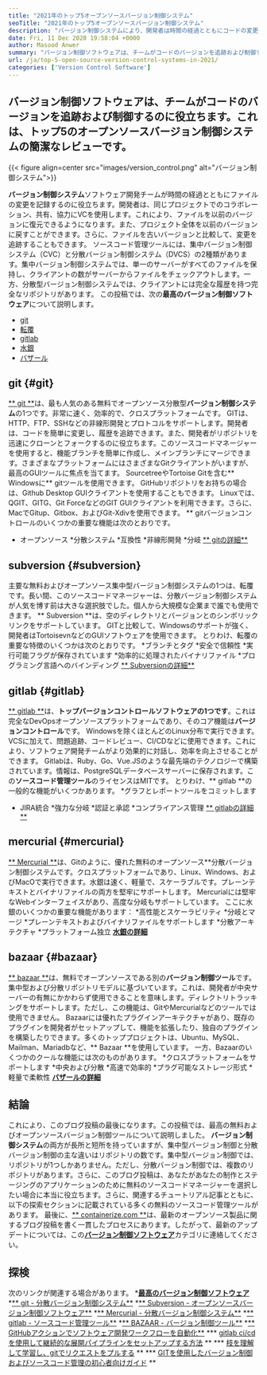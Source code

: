```yaml
---
title: "2021年のトップ5オープンソースバージョン制御システム" 
seoTitle: "2021年のトップ5オープンソースバージョン制御システム" 
description: "バージョン制御システムにより、開発者は時間の経過とともにコードの変更を管理できます。オープンソースバージョンコントロールは、分散型およびクライアントサーバーモデルにあります。" 
date: Fri, 11 Dec 2020 19:58:04 +0000
author: Masood Anwer
summary: "バージョン制御ソフトウェアは、チームがコードのバージョンを追跡および制御するのに役立ちます。これは、トップ5のオープンソースバージョン制御システムの簡潔なレビューです。" 
url: /ja/top-5-open-source-version-control-systems-in-2021/
categories: ['Version Control Software']
---
```


## バージョン制御ソフトウェアは、チームがコードのバージョンを追跡および制御するのに役立ちます。これは、トップ5のオープンソースバージョン制御システムの簡潔なレビューです。

{{< figure align=center src="images/version_control.png" alt="バージョン制御システム">}}

**バージョン制御システム**ソフトウェア開発チームが時間の経過とともにファイルの変更を記録するのに役立ちます。開発者は、同じプロジェクトでのコラボレーション、共有、協力にVCを使用します。これにより、ファイルを以前のバージョンに復元できるようになります。また、プロジェクト全体を以前のバージョンに戻すことができます。さらに、ファイルを古いバージョンと比較して、変更を追跡することもできます。
ソースコード管理ツールには、集中バージョン制御システム（CVC）と分散バージョン制御システム（DVCS）の2種類があります。集中バージョン制御システムでは、単一のサーバーがすべてのファイルを保持し、クライアントの数がサーバーからファイルをチェックアウトします。一方、分散型バージョン制御システムでは、クライアントには完全な履歴を持つ完全なリポジトリがあります。
この投稿では、次の**最高のバージョン制御ソフトウェア**について説明します。
  * [git][2]
  * [転覆][3]
  * [gitlab][4]
  * [水銀][5]
  * [バザール][6]

## git {#git}
[** git **][7]は、最も人気のある無料でオープンソース分散型**バージョン制御システム**の1つです。非常に速く、効率的で、クロスプラットフォームです。 GITは、HTTP、FTP、SSHなどの非線形開発とプロトコルをサポートします。開発者は、コードを簡単に変更し、履歴を追跡できます。また、開発者がリポジトリを迅速にクローンとフォークするのに役立ちます。このソースコードマネージャーを使用すると、機能ブランチを簡単に作成し、メインブランチにマージできます。さまざまなプラットフォームにはさまざまなGitクライアントがいますが、最高のGUIツールに焦点を当てます。 SourcetreeやTortoise Gitを含む** Windowsに** gitツールを使用できます。 GitHubリポジトリをお持ちの場合は、Github Desktop GUIクライアントを使用することもできます。 Linuxでは、QGIT、GITG、Git ForceなどのGIT GUIクライアントを利用できます。さらに、MacでGitup、Gitbox、およびGit-Xdivを使用できます。
** gitバージョンコントロールのいくつかの重要な機能は次のとおりです。
  * オープンソース
  *分散システム
  *互換性
  *非線形開発
  *分岐
[** gitの詳細**][8]

## subversion {#subversion}
主要な無料およびオープンソース集中型バージョン制御システムの1つは、転覆です。長い間、このソースコードマネージャーは、分散バージョン制御システムが人気を博す前は大きな選択肢でした。個人から大規模な企業まで誰でも使用できます。 ** Subversion **は、空のディレクトリとバージョンとのシンボリックリンクをサポートしています。 GITと比較して、Windowsのサポートが強く、開発者はTortoisevnなどのGUIソフトウェアを使用できます。
とりわけ、転覆の重要な特徴のいくつかは次のとおりです。
  *ブランチとタグ
  *安全で信頼性
  *実行可能フラグが保存されています
  *効率的に処理されたバイナリファイル
  *プログラミング言語へのバインディング
[** Subversionの詳細**][9]

## gitlab {#gitlab}
[** gitlab **][10]は、**トップバージョンコントロールソフトウェアの1つです**。これは完全なDevOpsオープンソースプラットフォームであり、そのコア機能は**バージョンコントロール**です。 Windowsを除くほとんどのLinux分布で実行できます。 VCSに加えて、問題追跡、コードレビュー、CI/CDなどに使用できます。これにより、ソフトウェア開発チームがより効果的に対話し、効率を向上させることができます。 Gitlabは、Ruby、Go、Vue.JSのような最先端のテクノロジーで構築されています。情報は、PostgreSQLデータベースサーバーに保存されます。この**ソースコード管理ツール**のライセンスはMITです。
とりわけ、** gitlab **の一般的な機能がいくつかあります。
  *グラフとレポートツールをコミットします
  * JIRA統合
  *強力な分岐
  *認証と承認
  *コンプライアンス管理
[** gitlabの詳細**][11]

## mercurial {#mercurial}
[** Mercurial **][12]は、Gitのように、優れた無料のオープンソース**分散バージョン制御システムです。クロスプラットフォームであり、Linux、Windows、およびMacOで実行できます。水銀は速く、軽量で、スケーラブルです。プレーンテキストとバイナリファイルの両方を堅牢にサポートします。 Mercurialには堅牢なWebインターフェイスがあり、高度な分岐もサポートしています。
ここに水銀のいくつかの重要な機能があります：
  *高性能とスケーラビリティ
  *分岐とマージ
  *プレーンテキストおよびバイナリファイルをサポートします
  *分散アーキテクチャ
  *プラットフォーム独立
[**水銀の詳細**][13]

## bazaar {#bazaar}
[** bazaar **][14]は、無料でオープンソースである別の**バージョン制御ツール**です。集中型および分散リポジトリモデルに基づいています。これは、開発者が中央サーバーの有無にかかわらず使用できることを意味します。ディレクトリトラッキングをサポートします。ただし、この機能は、GitやMercurialなどのツールでは使用できません。 Bazaarには優れたプラグインアーキテクチャがあり、既存のプラグインを開発者がセットアップして、機能を拡張したり、独自のプラグインを構築したりできます。多くのトッププロジェクトは、Ubuntu、MySQL、Mailman、Mariadbなど、** Bazaar **を使用しています。
一方、Bazaarのいくつかのクールな機能には次のものがあります。
  *クロスプラットフォームをサポートします
  *中央および分散
  *高速で効率的
  *プラグ可能なストレージ形式
  *軽量で柔軟性
[**バザールの詳細**][15]

## 結論
これにより、このブログ投稿の最後になります。この投稿では、最高の無料およびオープンソースバージョン制御ツールについて説明しました。 **バージョン制御システム**の両方が長所と短所を持っていますが、集中型バージョン制御と分散バージョン制御の主な違いはリポジトリの数です。集中型バージョン制御では、リポジトリが1つしかありません。ただし、分散バージョン制御では、複数のリポジトリがあります。さらに、このブログ投稿は、あなたがあなたの制作とステージングのアプリケーションのために無料のソースコードマネージャーを選択したい場合に本当に役立ちます。さらに、関連するチュートリアル記事とともに、以下の探索セクションに記載されている多くの無料のソースコード管理ツールがあります。
最後に、[** containerize.com **][16]は、最新のオープンソース製品に関するブログ投稿を書く一貫したプロセスにあります。したがって、最新のアップデートについては、この[**バージョン制御ソフトウェア**][17]カテゴリに連絡してください。

## 探検
次のリンクが関連する場合があります。
  *[**最高のバージョン制御ソフトウェア**][1]
  *[** git  - 分散バージョン制御システム**][18]
  *[** Subversion  - オープンソースバージョン制御ソフトウェア**][19]
  *[** Mercurial  - 分散バージョン制御システム**][20]
  *[** gitlab  - ソースコード管理ツール**][21]
  *[** BAZAAR  - バージョン制御ツール**][22]
  *[** GitHubアクションでソフトウェア開発ワークフローを自動化**][23]
  *** [gitlab ci/cdを使用して継続的な展開パイプラインをセットアップする方法][24] **
  *** [枝を理解して学習し、gitでリクエストをプルする][25] **
  *** [GITを使用したバージョン制御およびソースコード管理の初心者向けガイド][26] **

  
[1]: https://products.containerize.com/version-control
[2]: #Git
[3]: #Subversion
[4]: #GitLab
[5]: #Mercurial
[6]: #Bazaar
[7]: https://products.containerize.com/version-control/git/
[8]: https://git-scm.com/
[9]: https://subversion.apache.org/
[10]: https://products.containerize.com/version-control/gitlab/
[11]: https://about.gitlab.com/
[12]: https://products.containerize.com/version-control/mercurial/
[13]: https://www.mercurial-scm.org/
[14]: https://products.containerize.com/version-control/bazaar/
[15]: https://bazaar.canonical.com/
[16]: https://containerize.com
[17]: https://blog.containerize.com/category/version-control-software/
[18]: https://products.containerize.com/version-control/git
[19]: https://products.containerize.com/version-control/subversion
[20]: https://products.containerize.com/version-control/mercurial
[21]: https://products.containerize.com/version-control/gitlab
[22]: https://products.containerize.com/version-control/bazaar
[23]: https://blog.containerize.com/version-control-software/github-actions-tutorial-automate-your-first-workflow/
[24]: https://blog.containerize.com/version-control-software/gitlab-continuous-deployment-how-it-works/
[25]: https://blog.containerize.com/version-control-software/understand-and-learn-branches-and-pull-requests-in-git/
[26]: https://blog.containerize.com/2021/01/08/guide-to-version-control-and-source-code-management-using-git/
